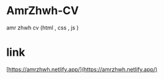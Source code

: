 # AmrZhwh-CV
amr zhwh cv (html , css , js )

# link
[https://amrzhwh.netlify.app/](https://amrzhwh.netlify.app/)
